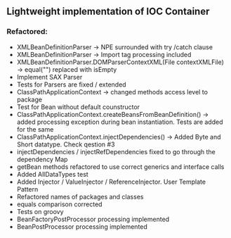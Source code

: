 ## Lightweight implementation of IOC Container

### Refactored:
* XMLBeanDefinitionParser -> NPE surrounded with try /catch clause
* XMLBeanDefinitionParser -> Import tag processing included
* XMLBeanDefinitionParser.DOMParserContextXML(File contextXMLFile) -> equal("") replaced with isEmpty
* Implement SAX Parser
* Tests for Parsers are fixed / extended
* ClassPathApplicationContext -> changed methods access level to package
* Test for Bean without default counstructor
* ClassPathApplicationContext.createBeansFromBeanDefinition() -> added processing exception during bean instantiation. Tests are added for the same
* ClassPathApplicationContext.injectDependencies() -> Added Byte and Short datatype. Check qestion #3
* injectDependencies / injectRefDependencies fixed to go through the dependency Map
* getBean methods refactored to use correct generics and interface calls
* Added AllDataTypes test
* Added Injector / ValueInjector / ReferenceInjector. User Template Pattern
* Refactored names of packages and classes
* equals comparison corrected
* Tests on groovy
* BeanFactoryPostProcessor processing implemented
* BeanPostProcessor processing implemented
